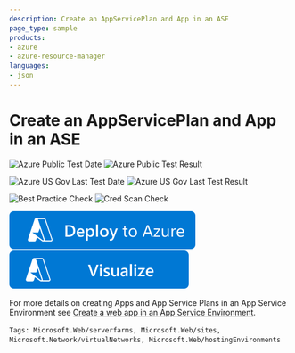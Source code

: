 ```yaml
---
description: Create an AppServicePlan and App in an ASE
page_type: sample
products:
- azure
- azure-resource-manager
languages:
- json
---
```

# Create an AppServicePlan and App in an ASE

![Azure Public Test Date](https://azurequickstartsservice.blob.core.windows.net/badges/quickstarts/microsoft.web/web-app-asp-app-on-ase-create/PublicLastTestDate.svg)
![Azure Public Test Result](https://azurequickstartsservice.blob.core.windows.net/badges/quickstarts/microsoft.web/web-app-asp-app-on-ase-create/PublicDeployment.svg)

![Azure US Gov Last Test Date](https://azurequickstartsservice.blob.core.windows.net/badges/quickstarts/microsoft.web/web-app-asp-app-on-ase-create/FairfaxLastTestDate.svg)
![Azure US Gov Last Test Result](https://azurequickstartsservice.blob.core.windows.net/badges/quickstarts/microsoft.web/web-app-asp-app-on-ase-create/FairfaxDeployment.svg)

![Best Practice Check](https://azurequickstartsservice.blob.core.windows.net/badges/quickstarts/microsoft.web/web-app-asp-app-on-ase-create/BestPracticeResult.svg)
![Cred Scan Check](https://azurequickstartsservice.blob.core.windows.net/badges/quickstarts/microsoft.web/web-app-asp-app-on-ase-create/CredScanResult.svg)

[![Deploy to Azure](https://raw.githubusercontent.com/Azure/azure-quickstart-templates/master/1-CONTRIBUTION-GUIDE/images/deploytoazure.svg?sanitize=true)](https://portal.azure.com/#create/Microsoft.Template/uri/https%3A%2F%2Fraw.githubusercontent.com%2FAzure%2Fazure-quickstart-templates%2Fmaster%2Fquickstarts%2Fmicrosoft.web%2Fweb-app-asp-app-on-ase-create%2Fazuredeploy.json)
[![Visualize](https://raw.githubusercontent.com/Azure/azure-quickstart-templates/master/1-CONTRIBUTION-GUIDE/images/visualizebutton.svg?sanitize=true)](http://armviz.io/#/?load=https%3A%2F%2Fraw.githubusercontent.com%2FAzure%2Fazure-quickstart-templates%2Fmaster%2Fquickstarts%2Fmicrosoft.web%2Fweb-app-asp-app-on-ase-create%2Fazuredeploy.json)

For more details on creating Apps and App Service Plans in an App Service Environment see [Create a web app in an App Service Environment](https://azure.microsoft.com/documentation/articles/app-service-web-how-to-create-a-web-app-in-an-ase/).

`Tags: Microsoft.Web/serverfarms, Microsoft.Web/sites, Microsoft.Network/virtualNetworks, Microsoft.Web/hostingEnvironments`
